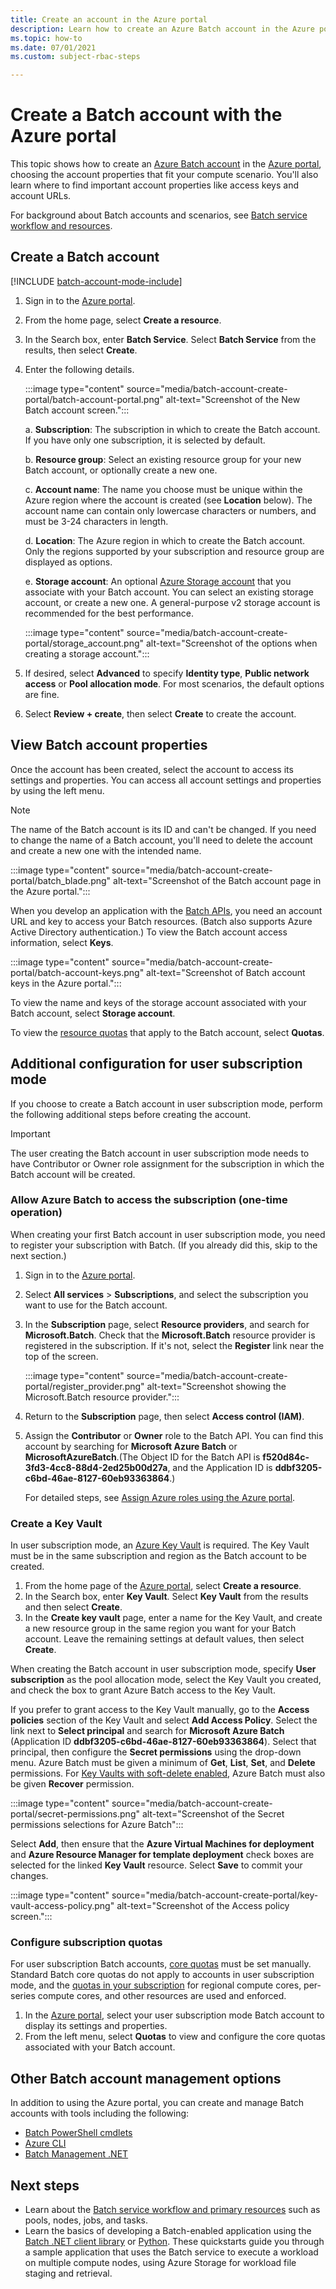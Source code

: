 ```yaml
---
title: Create an account in the Azure portal
description: Learn how to create an Azure Batch account in the Azure portal to run large-scale parallel workloads in the cloud.
ms.topic: how-to
ms.date: 07/01/2021
ms.custom: subject-rbac-steps

---
```


# Create a Batch account with the Azure portal

This topic shows how to create an [Azure Batch account](accounts.md) in the [Azure portal](https://portal.azure.com), choosing the account properties that fit your compute scenario. You'll also learn where to find important account properties like access keys and account URLs.

For background about Batch accounts and scenarios, see [Batch service workflow and resources](batch-service-workflow-features.md).

## Create a Batch account

[!INCLUDE [batch-account-mode-include](../../includes/batch-account-mode-include.md)]

1. Sign in to the [Azure portal](https://portal.azure.com).

1. From the home page, select **Create a resource**.

1. In the Search box, enter **Batch Service**. Select **Batch Service** from the results, then select **Create**.

1. Enter the following details.

    :::image type="content" source="media/batch-account-create-portal/batch-account-portal.png" alt-text="Screenshot of the New Batch account screen.":::

    a. **Subscription**: The subscription in which to create the Batch account. If you have only one subscription, it is selected by default.

    b. **Resource group**: Select an existing resource group for your new Batch account, or optionally create a new one.

    c. **Account name**: The name you choose must be unique within the Azure region where the account is created (see **Location** below). The account name can contain only lowercase characters or numbers, and must be 3-24 characters in length.

    d. **Location**: The Azure region in which to create the Batch account. Only the regions supported by your subscription and resource group are displayed as options.

    e. **Storage account**: An optional [Azure Storage account](accounts.md#azure-storage-accounts) that you associate with your Batch account. You can select an existing storage account, or create a new one. A general-purpose v2 storage account is recommended for the best performance.

    :::image type="content" source="media/batch-account-create-portal/storage_account.png" alt-text="Screenshot of the options when creating a storage account.":::

1. If desired, select **Advanced** to specify **Identity type**, **Public network access** or **Pool allocation mode**. For most scenarios, the default options are fine.

1. Select **Review + create**, then select **Create** to create the account.

## View Batch account properties

Once the account has been created, select the account to access its settings and properties. You can access all account settings and properties by using the left menu.

> [!NOTE]
> The name of the Batch account is its ID and can't be changed. If you need to change the name of a Batch account, you'll need to delete the account and create a new one with the intended name.

:::image type="content" source="media/batch-account-create-portal/batch_blade.png" alt-text="Screenshot of the Batch account page in the Azure portal.":::

When you develop an application with the [Batch APIs](batch-apis-tools.md#azure-accounts-for-batch-development), you need an account URL and key to access your Batch resources. (Batch also supports Azure Active Directory authentication.) To view the Batch account access information, select **Keys**.

:::image type="content" source="media/batch-account-create-portal/batch-account-keys.png" alt-text="Screenshot of Batch account keys in the Azure portal.":::

To view the name and keys of the storage account associated with your Batch account, select **Storage account**.

To view the [resource quotas](batch-quota-limit.md) that apply to the Batch account, select **Quotas**.

## Additional configuration for user subscription mode

If you choose to create a Batch account in user subscription mode, perform the following additional steps before creating the account.

> [!IMPORTANT]
> The user creating the Batch account in user subscription mode needs to have Contributor or Owner role assignment for the subscription in which the Batch account will be created.

### Allow Azure Batch to access the subscription (one-time operation)

When creating your first Batch account in user subscription mode, you need to register your subscription with Batch. (If you already did this, skip to the next section.)

1. Sign in to the [Azure portal](https://portal.azure.com).

1. Select **All services** > **Subscriptions**, and select the subscription you want to use for the Batch account.

1. In the **Subscription** page, select **Resource providers**, and search for **Microsoft.Batch**. Check that the **Microsoft.Batch** resource provider is registered in the subscription. If it's not, select the **Register** link near the top of the screen.

    :::image type="content" source="media/batch-account-create-portal/register_provider.png" alt-text="Screenshot showing the Microsoft.Batch resource provider.":::

1. Return to the **Subscription** page, then select **Access control (IAM)**.

1. Assign the **Contributor** or **Owner** role to the Batch API. You can find this account by searching for **Microsoft Azure Batch** or **MicrosoftAzureBatch**.(The Object ID for the Batch API is **f520d84c-3fd3-4cc8-88d4-2ed25b00d27a**, and the Application ID is **ddbf3205-c6bd-46ae-8127-60eb93363864**.)

   For detailed steps, see [Assign Azure roles using the Azure portal](../role-based-access-control/role-assignments-portal.md).

### Create a Key Vault

In user subscription mode, an [Azure Key Vault](../key-vault/general/overview.md) is required. The Key Vault must be in the same subscription and region as the Batch account to be created.

1. From the home page of the [Azure portal](https://portal.azure.com), select **Create a resource**.
1. In the Search box, enter **Key Vault**. Select **Key Vault** from the results and then select **Create**.
1. In the **Create key vault** page, enter a name for the Key Vault, and create a new resource group in the same region you want for your Batch account. Leave the remaining settings at default values, then select **Create**.

When creating the Batch account in user subscription mode, specify **User subscription** as the pool allocation mode, select the Key Vault you created, and check the box to grant Azure Batch access to the Key Vault.

If you prefer to grant access to the Key Vault manually, go to the **Access policies** section of the Key Vault and select **Add Access Policy**. Select the link next to **Select principal** and search for **Microsoft Azure Batch** (Application ID **ddbf3205-c6bd-46ae-8127-60eb93363864**). Select that principal, then configure the **Secret permissions** using the drop-down menu. Azure Batch must be given a minimum of **Get**, **List**, **Set**, and **Delete** permissions. For [Key Vaults with soft-delete enabled](../key-vault/general/soft-delete-overview.md), Azure Batch must also be given **Recover** permission.

:::image type="content" source="media/batch-account-create-portal/secret-permissions.png" alt-text="Screenshot of the Secret permissions selections for Azure Batch":::

Select **Add**, then ensure that the **Azure Virtual Machines for deployment** and **Azure Resource Manager for template deployment** check boxes are selected for the linked **Key Vault** resource. Select **Save** to commit your changes.

:::image type="content" source="media/batch-account-create-portal/key-vault-access-policy.png" alt-text="Screenshot of the Access policy screen.":::

### Configure subscription quotas

For user subscription Batch accounts, [core quotas](batch-quota-limit.md) must be set manually. Standard Batch core quotas do not apply to accounts in user subscription mode, and the [quotas in your subscription](../azure-resource-manager/management/azure-subscription-service-limits.md) for regional compute cores, per-series compute cores, and other resources are used and enforced.

1. In the [Azure portal](https://portal.azure.com), select your user subscription mode Batch account to display its settings and properties.
1. From the left menu, select **Quotas** to view and configure the core quotas associated with your Batch account.

## Other Batch account management options

In addition to using the Azure portal, you can create and manage Batch accounts with tools including the following:

- [Batch PowerShell cmdlets](batch-powershell-cmdlets-get-started.md)
- [Azure CLI](batch-cli-get-started.md)
- [Batch Management .NET](batch-management-dotnet.md)

## Next steps

- Learn about the [Batch service workflow and primary resources](batch-service-workflow-features.md) such as pools, nodes, jobs, and tasks.
- Learn the basics of developing a Batch-enabled application using the [Batch .NET client library](quick-run-dotnet.md) or [Python](quick-run-python.md). These quickstarts guide you through a sample application that uses the Batch service to execute a workload on multiple compute nodes, using Azure Storage for workload file staging and retrieval.